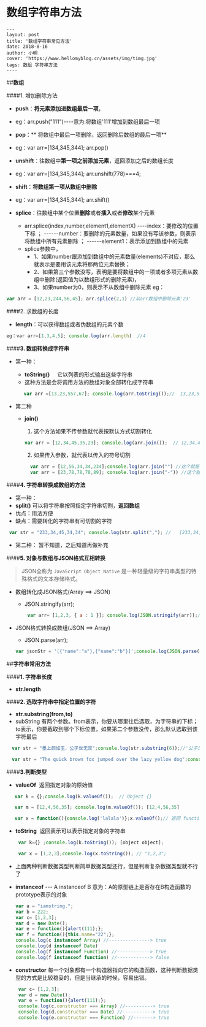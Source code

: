 # 数组字符串方法

```
---
layout: post
title: '数组字符串常见方法'
date: 2018-8-16
author: 小明
cover: 'https://www.hellomyblog.cn/assets/img/timg.jpg'
tags: 数组 字符串方法
----
```
##**数组**

####1. 增加删除方法

- **push**：**将元素添加进数组最后一项**，
 - eg：arr.push("111")----意为:将数组'111'增加到数组最后一项

- **pop**：** 将数组中最后一项删除，返回删除后数组的最后一项**
 - eg：var arr=[134,345,344]; arr.pop()

- **unshift**：往数组中**第一项之前添加元素**，返回添加之后的数组长度
 - eg：var arr=[134,345,344]; arr.unshift(778)===4;

- **shift**：**将数组第一项从数组中删除**
 - eg：var arr=[134,345,344]; arr.shift()

- **splice**：往数组中某个位置**删除**或者**插入**或者**修改**某个元素
  - arr.splice(index,number,element1,elementX) ----index：要修改的位置下标 ； ------number：要删除的元素数量，如果没有写该参数，则表示将数组中所有元素删除 ； ------element1：表示添加到数组中的元素
  - splice参数中，
     -  1、如果number跟添加到数组中的元素数量(elements)不对应，那么就表示是要用该元素将那两位元素替换；
     -  2、如果第三个参数没写，表明是要将数组中的一项或者多项元素从数组中删除(返回值为以数组形式的删除元素)，
     -  3、如果number为0，则表示不从数组中删除元素
eg： 
 ``` javascript
 var arr = [12,23,244,56,45]; arr.splice(2,1) //从arr数组中删除元素'23'
```

####2. 求数组的长度

- **length**：可以获得数组或者伪数组的元素个数

```javascript
eg：var arr=[1,3,4,5]; console.log(arr.length)  //4
```
####**3. 数组转换成字符串**

  - 第一种：
     - **toString()** &nbsp;&nbsp;&nbsp; 它以列表的形式输出这些字符串
     - 这种方法是会将调用方法的数组对象全部转化成字符串
     
     ```javascript
        var arr =[13,23,557,67]; console.log(arr.toString());//  13,23,557,67(字符串)，当调用该方法的对象不是Array，就会出现错误  
     ```
   
  - 第二种
    - **join()**
      1. 这个方法如果不传参数就代表按默认方式切割转化
    
       ```javascript
       var arr = [12,34,45,35,23]; console.log(arr.join());  // 12,34,45,35,23(字符串类型),默认以逗号切割  
      ```
      2. 如果传入参数，就代表以传入的符号切割
      
        ```javascript
          var arr = [12,56,34,34,234];console.log(arr.join("") //这个就是告诉浏览器用空字符串切割; //12563434234;
          var arr = [23,78,78,78,89]; console.log(arr.join("-")) //这个就是告诉浏览器以‘-’切割数组 ; // 23-78-78-78-89 
        ```

####**4. 字符串转换成数组的方法**

  - 第一种：
   - **split()** 可以将字符串按照指定字符串切割，**返回数组**
   - 优点：用法方便
   - 缺点：需要转化的字符串有可切割的字符
   
   ```javascript
    var str = "233,34,45,34,34"; console.log(str.split(","); //   [233,34,45,34,34] //如果split方法内不传参数，那么默认从头到尾当做一个整体切割，返回的还是一个数组
   ```
 
  - 第二种：
    暂不知道，之后知道再做补充

####**5. 对象与数组与JSON格式互相转换**

  > JSON全称为 `JavaScript Object Native` 是一种轻量级的字符串类型的特殊格式的文本存储格式。
 
 - 数组转化成JSON格式(Array ==> JSON)
   - JSON.stringify(arr);
  
     ```javascript
      var arr= [1,2,3, { a : 1 }]; console.log(JSON.stringify(arr));// '[1,2,3,{"a":1}]'
     ``` 
 - JSON格式转换成数组(JSON ==> Array)
   - JSON.parse(arr);
   
    ```javascript
    var jsonStr = '[{"name":"a"},{"name":"b"}]';console.log(JSON.parse(jsonStr)); //[0:{name: "a"},1:{name: "b"}]
    ```


##**字符串常用方法**

 ####**1. 字符串长度**

   - **str.length**


 ####**2. 选取字符串中指定位置的字符**

  - **str.substring(from,to)**
  - subString 有两个参数。from表示，你要从哪里往后选取，为字符串的下标； to表示，你要截取到哪个下标位置，如果第二个参数没传，那么默认选取到该字符最后
 
  ```javascript
    var str = "墨上颜如玉，公子世无双";console.log(str.substring(6));//'公子世无双';

    var str = "The quick brown fox jumped over the lazy yellow dog";console.log(str.substring(2,6)); // 'e qu' ;//substring(2,6)表明从第2个字符开始往后截取，截取到第6个字符；
  ```

####**3.判断类型**

 - **valueOf**  &nbsp;返回指定对象的原始值
  ```javascript
     var k = {};console.log(k.valueOf());  // Object {}

     var m = [12,4,56,35]; console.log(m.valueOf()); [12,4,56,35]

     var x = function(){console.log('lalala')};x.valueOf();// 返回 function (){console.log('lalala')}
  ``` 
 - **toString**  &nbsp;返回表示可以表示指定对象的字符串 
   ```javascript
    var k={} ;console.log(k.toString()); [object object];

    var x = [1,2,3];console.log(x.toString()); // "1,2,3";
   ``` 
 - 上面两种判断数据类型判断简单数据类型还行，但是判断复杂数据类型就不行了
 
 - **instanceof** --- A instanceof B 意为：A的原型链上是否存在B构造函数的prototype表示的对象
 
    ```javascript
    var a = "iamstring.";
    var b = 222;
    var c= [1,2,3];
    var d = new Date();
    var e = function(){alert(111);};
    var f = function(){this.name="22";};
    console.log(c instanceof Array) //---------------> true
    console.log(d instanceof Date) 
    console.log(f instanceof Function) //------------> true
    console.log(f instanceof function) //------------> false
    ```
 - **constructor**  每一个对象都有一个构造器指向它的构造函数，这种判断数据类型的方式是比较稳妥的，但是当继承的时候，容易出错。
   ```javascript
    var c= [1,2,3];
    var d = new Date();
    var e = function(){alert(111);};
    console.log(c.constructor === Array) //----------> true
    console.log(d.constructor === Date) //-----------> true
    console.log(e.constructor === Function) //-------> true
   ```